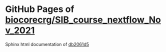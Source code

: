 GitHub Pages of [biocorecrg/SIB_course_nextflow_Nov_2021](https://github.com/biocorecrg/SIB_course_nextflow_Nov_2021.git)
===
Sphinx html documentation of [db2061d5](https://github.com/biocorecrg/SIB_course_nextflow_Nov_2021/tree/db2061d5ab623cad74a8f7154eb61a1ea1d5cf72)
